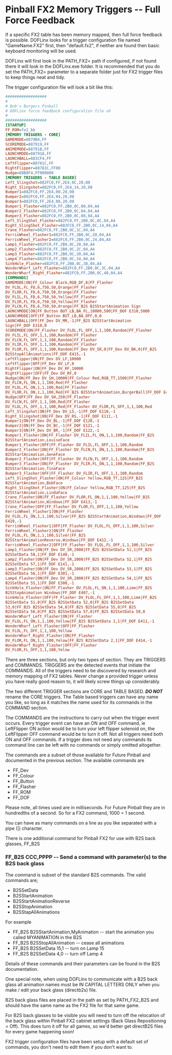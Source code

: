 # Pinball FX2 Memory Triggers -- Full Force Feedback

If a specific FX2 table has been memory mapped, then full force feedback
is possible. DOFLinx looks for a trigger configuration file named
"GameName.FX2" first, then "default.fx2", if neither are found then
basic keyboard monitoring will be used.

DOFLinx will first look in the PATH_FX2= path if configured, if not
found there it will look in the DOFLinx.exe folder. It is recommended
that you do set the PATH_FX2= parameter to a separate folder just for
FX2 trigger files to keep things neat and tidy.

The trigger configuration file will look a bit like this:

```ini
##################
#
# Bob's Burgers Pinball
# DOFLinx force feedback configuration file v6
#
##################
[STARTUP]
FF_ROM=fx2_bb
[MEMORY TRIGGERS - CORE]
GAMEMODE=8879B4,FF
SCOREMODE=887919,FF
ANIMEMODE=88791B,FF
LAUNCHMODE=88791A,FF
LAUNCHBALL=883CF4,FF
LeftFlipper=88781C,FF
RightFlipper=88781C,FF00
Nudge=88B8F4,FF000000
[MEMORY TRIGGERS - TABLE BASED]
Left_Slingshot=882FC0,FF,2E4,0C,20,08
Right_Slingshot=882FC0,FF,2E4,14,20,08
Bumper1=882FC0,FF,2E4,00,20,08
Bumper2=882FC0,FF,2E4,04,20,08
Bumper3=882FC0,FF,2E4,08,20,08
Bumper1_Flasher=882FC0,FF,2B0,0C,00,04,A4
Bumper2_Flasher=882FC0,FF,2B0,0C,04,04,A4
Bumper3_Flasher=882FC0,FF,2B0,0C,08,04,A4
Left_SlingShot_Flasher=882FC0,FF,2B0,0C,0C,04,A4
Right_SlingShot_Flasher=882FC0,FF,2B0,0C,14,04,A4
Crane_Flasher=882FC0,FF,2B0,0C,1C,04,A4
FerrisWheel_Flasher1=882FC0,FF,2B0,0C,20,04,A4
FerrisWheel_Flasher2=882FC0,FF,2B0,0C,24,04,A4
Lamp1_Flasher=882FC0,FF,2B0,0C,28,04,A4
Lamp2_Flasher=882FC0,FF,2B0,0C,2C,04,A4
Lamp3_Flasher=882FC0,FF,2B0,0C,30,04,A4
Lamp4_Flasher=882FC0,FF,2B0,0C,34,04,A4
SinkHole_Flasher=882FC0,FF,2B0,0C,38,04,A4
WonderWharf_Left_Flasher=882FC0,FF,2B0,0C,3C,04,A4
WonderWharf_Right_Flasher=882FC0,FF,2B0,0C,40,04,A4
[COMMANDS]
GAMEMODE|ON|FF_Colour Black,RGB_DF,0|FF_Flasher
DV_FLOL,FL_FD,6,750,50,Orange|FF_Flasher
DV_FLOR,FL_FD,6,750,50,Orange|FF_Flasher
DV_FLIL,FL_FD,6,750,50,Yellow|FF_Flasher
DV_FLIR,FL_FD,6,750,50,Yellow|FF_Flasher
DV_FLCN,FL_FD,6,750,50,Orange|FF_B2S B2SStartAnimation Sign
LAUNCHMODE|ON|FF_Button BUT_LB,BA_FL,10000,500|FF_DOF E310,5000
LAUNCHMODE|OFF|FF_Button BUT_LB,BA_OFF,0,0
LAUNCHBALL|OFF|FF_Dev DV_MR,-1|FF_B2S B2SStartAnimation
Sign|FF_DOF E310,0
SCOREMODE|ON|FF_Flasher DV_FLOL,FL_OFF,1,1,100,Random|FF_Flasher
DV_FLIL,FL_OFF,1,1,100,Random|FF_Flasher
DV_FLCN,FL_OFF,1,1,100,Random|FF_Flasher
DV_FLIR,FL_OFF,1,1,100,Random|FF_Flasher
DV_FLOR,FL_OFF,1,1,100,Random|FF_Dev DV_SR,0|FF_Dev DV_BK,0|FF_B2S
B2SStopAllAnimations|FF_DOF E415,-1
LeftFlipper|ON|FF_Dev DV_LF,10000
LeftFlipper|OFF|FF_Dev DV_LF,0
RightFlipper|ON|FF_Dev DV_RF,10000
RightFlipper|OFF|FF_Dev DV_RF,0
Nudge|ON|FF_Dev DV_SH,10000|FF_Colour Red,RGB_TT,1500|FF_Flasher
DV_FLCN,FL_ON,1,1,100,Red|FF_Flasher
DV_FLOL,FL_ON,1,1,100,Red|FF_Flasher
DV_FLOR,FL_ON,1,1,100,Red|FF_B2S B2SStartAnimation,BurgerBall|FF_DOF E402,-1
Nudge|OFF|FF_Dev DV_SH,250|FF_Flasher
DV_FLCN,FL_OFF,1,1,100,Red|FF_Flasher
DV_FLOL,FL_OFF,1,1,100,Red|FF_Flasher DV_FLOR,FL_OFF,1,1,100,Red
Left_Slingshot|ON|FF_Dev DV_LS,-1|FF_DOF E110,-1
Right_Slingshot|ON|FF_Dev DV_RS,-1|FF_DOF E111,-1
Bumper1|ON|FF_Dev DV_BL,-1|FF_DOF E120,-1
Bumper2|ON|FF_Dev DV_BC,-1|FF_DOF E121,-1
Bumper3|ON|FF_Dev DV_BR,-1|FF_DOF E122,-1
Bumper1_Flasher|ON|FF_Flasher DV_FLIL,FL_ON,1,1,100,Random|FF_B2S
B2SStartAnimation,LouiseFace
Bumper1_Flasher|OFF|FF_Flasher DV_FLIL,FL_OFF,1,1,100,Random
Bumper2_Flasher|ON|FF_Flasher DV_FLCN,FL_ON,1,1,100,Random|FF_B2S
B2SStartAnimation,GeneFace
Bumper2_Flasher|OFF|FF_Flasher DV_FLCN,FL_OFF,1,1,100,Random
Bumper3_Flasher|ON|FF_Flasher DV_FLIR,FL_ON,1,1,100,Random|FF_B2S
B2SStartAnimation,TinaFace
Bumper3_Flasher|OFF|FF_Flasher DV_FLIR,FL_OFF,1,1,100,Random
Left_SlingShot_Flasher|ON|FF_Colour Yellow,RGB_TT,125|FF_B2S
B2SStartAnimation,BobFace
Right_SlingShot_Flasher|ON|FF_Colour Yellow,RGB_TT,125|FF_B2S
B2SStartAnimation,LindaFace
Crane_Flasher|ON|FF_Flasher DV_FLOR,FL_ON,1,1,100,Yellow|FF_B2S
B2SStartAnimation,Windows|FF_DOF E413,-1
Crane_Flasher|OFF|FF_Flasher DV_FLOR,FL_OFF,1,1,100,Yellow
FerrisWheel_Flasher1|ON|FF_Flasher
DV_FLOL,FL_ON,1,1,100,Silver|FF_B2S B2SStartAnimation,Windows|FF_DOF
E410,-1
FerrisWheel_Flasher1|OFF|FF_Flasher DV_FLOL,FL_OFF,1,1,100,Silver
FerrisWheel_Flasher2|ON|FF_Flasher
DV_FLOL,FL_ON,1,1,100,Silver|FF_B2S
B2SStartAnimationReverse,Windows|FF_DOF E412,-1
FerrisWheel_Flasher2|OFF|FF_Flasher DV_FLOL,FL_OFF,1,1,100,Silver
Lamp1_Flasher|ON|FF_Dev DV_SR,2000|FF_B2S B2SSetData 51,1|FF_B2S
B2SSetData 58,1|FF_DOF E140,-1
Lamp2_Flasher|ON|FF_Dev DV_SR,2000|FF_B2S B2SSetData 52,1|FF_B2S
B2SSetData 57,1|FF_DOF E141,-1
Lamp3_Flasher|ON|FF_Dev DV_SR,2000|FF_B2S B2SSetData 53,1|FF_B2S
B2SSetData 56,1|FF_DOF E301,-1
Lamp4_Flasher|ON|FF_Dev DV_SR,2000|FF_B2S B2SSetData 54,1|FF_B2S
B2SSetData 55,1|FF_DOF E308,-1
SinkHole_Flasher|ON|FF_Flasher DV_FLOL,FL_ON,1,1,100,Lime|FF_B2S
B2SStopAnimation Windows|FF_DOF E407,-1
SinkHole_Flasher|OFF|FF_Flasher DV_FLOL,FL_OFF,1,1,100,Lime|FF_B2S
B2SSetData 51,0|FF_B2S B2SSetData 52,0|FF_B2S B2SSetData
53,0|FF_B2S B2SSetData 54,0|FF_B2S B2SSetData 55,0|FF_B2S
B2SSetData 56,0|FF_B2S B2SSetData 57,0|FF_B2S B2SSetData 58,0
WonderWharf_Left_Flasher|ON|FF_Flasher
DV_FLOL,FL_ON,1,1,100,Yellow|FF_B2S B2SSetData 1,1|FF_DOF E411,-1
WonderWharf_Left_Flasher|OFF|FF_Flasher
DV_FLOL,FL_OFF,1,1,100,Yellow
WonderWharf_Right_Flasher|ON|FF_Flasher
DV_FLOR,FL_ON,1,1,100,Yelow|FF_B2S B2SSetData 2,1|FF_DOF E414,-1
WonderWharf_Right_Flasher|OFF|FF_Flasher
DV_FLOR,FL_OFF,1,1,100,Yelow
```

There are three sections, but only two types of section. They are
TRIGGERS and COMMANDS. TRIGGERS are the detected events that initiate
the COMMANDS. All of the triggers need to be discovered by research and
memory mapping of FX2 tables. Never change a provided trigger unless you
have really good reason to, it will likely screw things up considerably.

The two different TRIGGER sections are CORE and TABLE BASED. ***DO
NOT*** rename the CORE triggers. The Table based triggers can have any
name you like, so long as it matches the name used for its commands in
the COMMAND section.

The COMMANDS are the instructions to carry out when the trigger event
occurs. Every trigger event can have an ON and OFF command, ie
LeftFlipper ON action would be to turn your left flipper solenoid on,
the LeftFlipper OFF command would be to turn it off. Not all triggers
need both ON and OFF commands. If a trigger does not need any commands
its command line can be left with no commands or simply omitted
altogether.

The commands are a subset of those available for Future Pinball and
documented in the previous section. The available commands are

- FF_Dev
- FF_Colour
- FF_Button
- FF_Flasher
- FF_ROM
- FF_DOF

Please note, all times used are in milliseconds. For Future Pinball they
are in hundredths of a second. So for a FX2 command, 1000 = 1 second.

You can have as many commands on a line as you like separated with a
pipe (|) character.

There is one additional command for Pinball FX2 for use with B2S back
glasses, FF_B2S

### FF_B2S CCC,PPPP -- Send a command with parameter(s) to the B2S back glass

The command is subset of the standard B2S commands. The valid commands
are;

- B2SSetData
- B2SStartAnimation
- B2SStartAnimationReverse
- B2SStopAnimation
- B2SStapAllAnimations

For example

- FF_B2S B2SStartAnimation,MyAnimation -- start the animation you called MYANIMATION in the B2S
- FF_B2S B2SStopAllAnimation -- cease all animations
- FF_B2S B2SSetData 15,1 -- turn on Lamp 15
- FF_B2S B2SSetData 4,0 -- turn off Lamp 4

Details of these commands and their parameters can be found in the B2S
documentation.

One special note, when using DOFLinx to communicate with a B2S back
glass all animation names must be IN CAPITAL LETTERS ONLY when you make
/ edit your back glass (directb2s) file.

B2S back glass files are placed in the path as set by PATH_FX2_B2S and
should have the same name as the FX2 file for that same game.

For B2S back glasses to be visible you will need to turn off the
relocation of the back glass within Pinball FX2 cabinet settings (Back
Glass Repositioning = Off). This does turn it off for all games, so we'd
better get directB2S files for every game happening soon!

FX2 trigger configuration files have been setup with a default set of
commands, you don't need to edit them if you don't want to.
